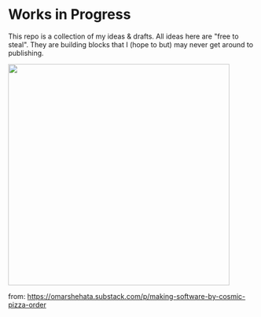 # Works in Progress

This repo is a collection of my ideas & drafts. All ideas here are "free to steal". They are building blocks that I (hope to but) may never get around to publishing.

<img src="https://github.com/OmarShehata/works-in-progress/assets/1711126/63546160-fe25-4212-ab9d-76f5a1f80c96" width="450" />

from: https://omarshehata.substack.com/p/making-software-by-cosmic-pizza-order
